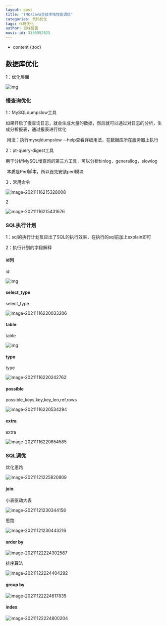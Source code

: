 ```yaml
---
layout: post
title: "(MK)Java全技术栈性能调优"
categories: 代码优化
tags: 代码优化
author: 百味皆苦
music-id: 3136952023
---
```


* content
{:toc}
## 数据库优化



1：优化层面

![img](https://baiweijieku-1253737556.cos.ap-beijing.myqcloud.com/images/16367875561521_Copy_1.png)



### 慢查询优化



1：MySQLdumpslow工具

​	如果开启了慢查询日志，就会生成大量的数据，然后就可以通过对日志的分析，生成分析报表，通过报表进行优化

​	用法：执行mysqldumpslow --help查看详细用法，在数据库所在服务器上执行



2：pt-query-digest工具

​	用于分析MySQL慢查询的第三方工具，可以分析binlog，generallog，slowlog

​	本质是Perl脚本，所以首先安装perl模块

3：常用命令

![image-20211116215328008](https://baiweijieku-1253737556.cos.ap-beijing.myqcloud.com/images/image-20211116215328008.png)

2

![image-20211116215431676](https://baiweijieku-1253737556.cos.ap-beijing.myqcloud.com/images/image-20211116215431676.png)



### SQL执行计划



1：sql的执行计划反应出了SQL的执行效率，在执行的sql前加上explain即可

2：执行计划的字段解释



#### id列

id

![img](https://baiweijieku-1253737556.cos.ap-beijing.myqcloud.com/images/163689567317925_Copy_25.png)



#### select_type

select_type

![image-20211116220033206](https://baiweijieku-1253737556.cos.ap-beijing.myqcloud.com/images/image-20211116220033206.png)



#### table

table

![img](https://baiweijieku-1253737556.cos.ap-beijing.myqcloud.com/images/163689726577829_Copy_29.png)



#### type

type

![image-20211116220242762](https://baiweijieku-1253737556.cos.ap-beijing.myqcloud.com/images/image-20211116220242762.png)



#### possible

possible_keys,key,key_len,ref,rows

![image-20211116220534294](https://baiweijieku-1253737556.cos.ap-beijing.myqcloud.com/images/image-20211116220534294.png)



#### extra

extra

![image-20211116220654585](https://baiweijieku-1253737556.cos.ap-beijing.myqcloud.com/images/image-20211116220654585.png)









### SQL调优

优化思路

![image-20211121225820809](https://baiweijieku-1253737556.cos.ap-beijing.myqcloud.com/images/image-20211121225820809.png)



#### join

小表驱动大表

![image-20211121230344158](https://baiweijieku-1253737556.cos.ap-beijing.myqcloud.com/images/image-20211121230344158.png)



思路

![image-20211121230443216](https://baiweijieku-1253737556.cos.ap-beijing.myqcloud.com/images/image-20211121230443216.png)



#### order by

![image-20211122224302587](https://baiweijieku-1253737556.cos.ap-beijing.myqcloud.com/images/image-20211122224302587.png)



排序算法

![image-20211122224404292](https://baiweijieku-1253737556.cos.ap-beijing.myqcloud.com/images/image-20211122224404292.png)





#### group by

![image-20211122224617835](https://baiweijieku-1253737556.cos.ap-beijing.myqcloud.com/images/image-20211122224617835.png)





#### index

![image-20211122224800204](https://baiweijieku-1253737556.cos.ap-beijing.myqcloud.com/images/image-20211122224800204.png)



